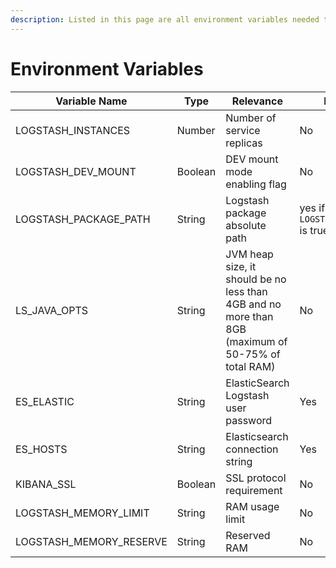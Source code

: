 ```yaml
---
description: Listed in this page are all environment variables needed to run Logstash.
---
```


# Environment Variables



| Variable Name             | Type    | Relevance                                                                                          | Required                            | Default                                 |
| ------------------------- | ------- | -------------------------------------------------------------------------------------------------- | ----------------------------------- | --------------------------------------- |
| LOGSTASH\_INSTANCES       | Number  | Number of service replicas                                                                         | No                                  | 1                                       |
| LOGSTASH\_DEV\_MOUNT      | Boolean | DEV mount mode enabling flag                                                                       | No                                  | false                                   |
| LOGSTASH\_PACKAGE\_PATH   | String  | Logstash package absolute path                                                                     | yes if `LOGSTASH_DEV_MOUNT` is true |                                         |
| LS\_JAVA\_OPTS            | String  | JVM heap size, it should be no less than 4GB and no more than 8GB (maximum of 50-75% of total RAM) | No                                  | -Xmx2g -Xms2g                           |
| ES\_ELASTIC               | String  | ElasticSearch Logstash user password                                                               | Yes                                 | dev\_password\_only                     |
| ES\_HOSTS                 | String  | Elasticsearch connection string                                                                    | Yes                                 | analytics-datastore-elastic-search:9200 |
| KIBANA\_SSL               | Boolean | SSL protocol requirement                                                                           | No                                  | True                                    |
| LOGSTASH\_MEMORY\_LIMIT   | String  | RAM usage limit                                                                                    | No                                  | 3G                                      |
| LOGSTASH\_MEMORY\_RESERVE | String  | Reserved RAM                                                                                       | No                                  | 500M                                    |
